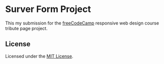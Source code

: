# Surver Form Project

This my submission for the [freeCodeCamp](freeCodeCamp.org) responsive web design course tribute page project.

## License

Licensed under the [MIT License](./LICENSE).
